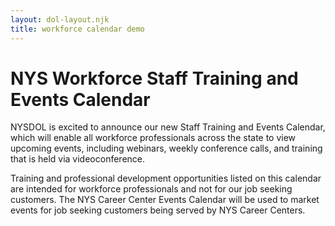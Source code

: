 ```yaml
---
layout: dol-layout.njk
title: workforce calendar demo
---
```

<div class="mx-auto w-10/12 font-body text-lg"><!-- START DOL Body html -->
    <div class="p-2 my-5">
        <h1 class="text-3xl font-bold text-nysds-heading">NYS Workforce Staff Training and Events Calendar </h1>
        <p class="p-4 text-sm bg-blue-100 border border-solid border-gray-400">
            NYSDOL is excited to announce our new Staff Training and Events Calendar, which will enable all workforce professionals across the state to view upcoming events, including webinars, weekly conference calls, and training that is held via videoconference. 
        </p>
        <p class="my-2">Training and professional development opportunities listed on this calendar are intended for workforce professionals and not for our job seeking customers. The NYS Career Center Events Calendar will be used to market events for job seeking customers being served by NYS Career Centers.
        </p>
    </div>
    <div class="grid grid-cols-4 gap-4 my-8">
        <div class="col-span-4 mb-7 md:mb-2 md:col-span-1">
          <script type="text/javascript">$Trumba.addSpud({
            webName: "training-1",
            spudType : "datefinder" });</script> <!-- datefinders -->
          <script type="text/javascript">$Trumba.addSpud({
            webName: "training-1",
            spudType : "mix" });</script><!-- mix? -->
          <script type="text/javascript">$Trumba.addSpud({
            webName: "training-1",
            spudType : "searchlabeled" });</script> <!-- search -->
        </div>
        <div class="col-span-4 md:col-span-3">
          <script type="text/javascript">$Trumba.addSpud({
            webName: "training-1",
            spudType : "tabchooser" });</script><!-- tabchooser -->
          <script type="text/javascript">$Trumba.addSpud({
            webName: "training-1",
            spudType : "monthlist" });</script><!-- month list -->
          <script type="text/javascript">$Trumba.addSpud({
            webName: "training-1",
            spudType : "main" });</script><!-- main calendar -->
        </div>
    </div>
    
</div><!-- END DOL Body html -->